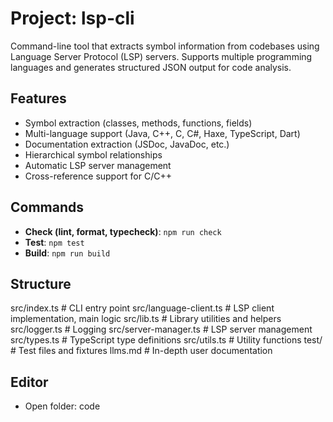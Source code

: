 # Project: lsp-cli

Command-line tool that extracts symbol information from codebases using Language Server Protocol (LSP) servers. Supports multiple programming languages and generates structured JSON output for code analysis.

## Features
- Symbol extraction (classes, methods, functions, fields)
- Multi-language support (Java, C++, C, C#, Haxe, TypeScript, Dart)
- Documentation extraction (JSDoc, JavaDoc, etc.)
- Hierarchical symbol relationships
- Automatic LSP server management
- Cross-reference support for C/C++

## Commands
- **Check (lint, format, typecheck)**: `npm run check`
- **Test**: `npm test`
- **Build**: `npm run build`

## Structure
src/index.ts           # CLI entry point
src/language-client.ts # LSP client implementation, main logic
src/lib.ts             # Library utilities and helpers
src/logger.ts          # Logging
src/server-manager.ts  # LSP server management
src/types.ts           # TypeScript type definitions
src/utils.ts           # Utility functions
test/                  # Test files and fixtures
llms.md                # In-depth user documentation

## Editor
- Open folder: code